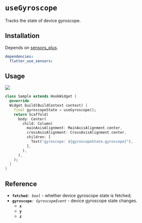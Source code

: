 # `useGyroscope`

Tracks the state of device gyroscope.

## Installation

Depends on [sensors_plus](https://pub.dev/packages/sensors_plus).

```yaml
dependencies:
  flutter_use_sensors: 
```

## Usage

[![](https://img.shields.io/badge/demo-%20%20%20%F0%9F%9A%80-green.svg)](https://wasabeef.github.io/flutter_use/#/use-gyroscope)

```dart
class Sample extends HookWidget {
  @override
  Widget build(BuildContext context) {
    final gyroscopeState = useGyroscope();
    return Scaffold(
      body: Center(
        child: Column(
          mainAxisAlignment: MainAxisAlignment.center,
          crossAxisAlignment: CrossAxisAlignment.center,
          children: [
            Text("gyroscope: ${gyroscopeState.gyroscope}"),
          ],
        ),
      ),
    );
  }
}
```
## Reference

- **`fetched`**_`: bool`_ - whether device gyroscope state is fetched;
- **`gyroscope`**_`: GyroscopeEvent`_ - device gyroscope state changes.
  - **`x`** 
  - **`y`** 
  - **`z`** 